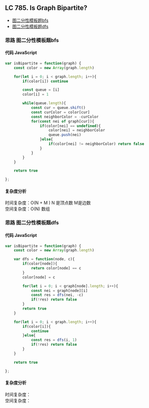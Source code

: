 ## LC 785. Is Graph Bipartite?

- [图二分性模板题bfs](#思路-图二分性模板题bfs)
- [图二分性模板题dfs](#思路-图二分性模板题dfs)

### 思路 图二分性模板题bfs

#### 代码 JavaScript

```JavaScript
var isBipartite = function(graph) {
    const color = new Array(graph.length)

    for(let i = 0; i < graph.length; i++){
        if(color[i]) continue

        const queue = [i]
        color[i] = 1

        while(queue.length){
            const cur = queue.shift()
            const curColor = color[cur]
            const neighborColor = -curColor 
            for(const nei of graph[cur]){
                if(color[nei] == undefined){
                    color[nei] = neighborColor
                    queue.push(nei)
                }else{
                    if(color[nei] != neighborColor) return false
                }
            }
        }
    }

    return true

};

```

#### 复杂度分析
时间复杂度：O(N + M ) N 是顶点数 M是边数 </br>
空间复杂度：O(N) 数组

### 思路 图二分性模板题dfs

#### 代码 JavaScript

```JavaScript
var isBipartite = function(graph) {
    const color = new Array(graph.length)

    var dfs = function(node, c){
        if(color[node]){
            return color[node] == c
        }
        color[node] = c

        for(let i = 0; i < graph[node].length; i++){
            const nei = graph[node][i]
            const res = dfs(nei, -c)
            if(!res) return false
        }
        return true
    }

    for(let i = 0; i < graph.length; i++){
        if(color[i]){
            continue
        }else{
            const res = dfs(i, 1)
            if(!res) return false
        }
    }

    return true

};

```

#### 复杂度分析
时间复杂度： </br>
空间复杂度：
